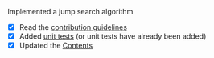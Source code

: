 <!-- Enter a brief description of the changes you've made in the next line -->
Implemented a jump search algorithm
<!-- Check the following boxes, if applicable, by replacing the space inside
	"[ ]" with an "x", eg. [x] -->
- [x] Read the [contribution guidelines][contrib-guidelines]
- [x] Added [unit tests][unit-tests] (or unit tests have already been added)
- [x] Updated the [Contents][contents]

<!-- If this PR closes an existing issue, write "Closes #123" in the next line,
        where 123 is the issue number (for example) -->



[contrib-guidelines]: https://github.com/faheel/Algos/blob/master/CONTRIBUTING.md
[unit-tests]: https://github.com/faheel/Algos/blob/master/C%2B%2B/UNIT_TESTS.md
[contents]: https://github.com/faheel/Algos/tree/master/C%2B%2B#contents

